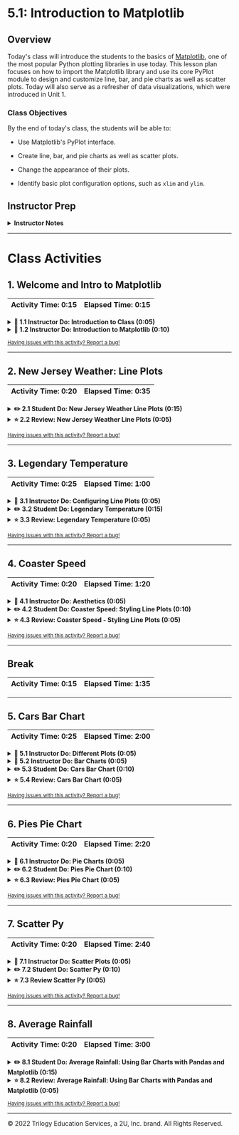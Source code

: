 # 5.1: Introduction to Matplotlib

## Overview

Today's class will introduce the students to the basics of [Matplotlib](http://Matplotlib.org/), one of the most popular Python plotting libraries in use today. This lesson plan focuses on how to import the Matplotlib library and use its core PyPlot module to design and customize line, bar, and pie charts as well as scatter plots. Today will also serve as a refresher of data visualizations, which were introduced in Unit 1.

### Class Objectives

By the end of today's class, the students will be able to:

* Use Matplotlib's PyPlot interface.

* Create line, bar, and pie charts as well as scatter plots.

* Change the appearance of their plots.

* Identify basic plot configuration options, such as `xlim` and `ylim`.

## Instructor Prep

<details>
  <summary><strong>Instructor Notes</strong></summary>

* An important note on potential errors that the Matplotlib library can cause:

  * `%matplotlib notebook` is used in multiple activities. It not only makes a plot interactive, but it also allows it to be updated after the initial plot. If students encounter any weirdness during the activities, check that they are using this line before importing the plotting libraries.

* The solutions to most of today's activities are fairly simple. For each exercise, present the expected output, briefly discuss the code used to generate it, and share the final image&mdash; but withhold the example code until the activity review.

  * This will encourage the students to develop the habit of exploring the Matplotlib documentation. Reading [examples](http://Matplotlib.org/examples/index.html) is an important part of the process for developing plots with the library, so it’s important that students get accustomed to this workflow.

* Please refer to our [Student FAQs?](../../../05-Instructor-Resources/README.md#unit-05-matplotlib) for answers to questions frequently asked by students of this program. If you have any recommendations for additional questions, feel free to log an issue or a pull request with your desired additions.

* Have your TAs refer to the [Time Tracker](TimeTracker.xlsx) to keep track of the time.

* Lastly, as a reminder, these slideshows are for instructor use only; when distributing slides to the students, please first export the slides to a PDF file. You may then send out the PDF file.

</details>

- - -

# Class Activities

## 1. Welcome and Intro to Matplotlib

| Activity Time:       0:15 |  Elapsed Time:      0:15  |
|---------------------------|---------------------------|

<details>
  <summary><strong>📣 1.1 Instructor Do: Introduction to Class (0:05)</strong></summary>

* Open the [slideshow](https://docs.google.com/presentation/d/1pJMdqh6TjdRAiZzT0y8dgeUYSTwRMODxB6MLyvOxacI) as you cover the following talking points:

  * This week, we will be learning how to plot and analyze our datasets using Python.

  * Today's class will introduce students to Matplotlib, one of the most popular Python charting libraries in use today.

  * In particular, we will familiarize ourselves with the basics of a module named PyPlot, which we can use to quickly create simple charts.

* Send out the [Student Guide](../StudentGuide.md), which contains the class objectives and helpful links that students can reference during this week's activities.

</details>

<details>
  <summary><strong>📣 1.2 Instructor Do: Introduction to Matplotlib (0:10)</strong></summary>

* Use the next few slides to accompany the beginning of this demonstration.

* Open and run [01-Ins_BasicLineGraphs/exponential_chart.ipynb](Activities/01-Ins_BasicLineGraphs/Solved/exponential_chart.ipynb) in Jupyter Notebook, and describe how PyPlot can be used to create an exponential line plot. Make sure to cover the following talking points:

  * For many of our Python activities, we will generate our data using the NumPy library. The NumPy library contains many built-in methods to generate and manipulate simple or complex data types.

  * `np.arange(start, end, step)` creates a NumPy array of numbers from `start` to `end`, where each number in the array is a `step` away from the next one.

  * A NumPy array is similar to a Python list, but they are not the same thing. A Python list can contain elements of various data types. In contrast, a NumPy array must contain only a single data type, which allows for faster computation and more efficient storage.

  * The `e_x` list is created by using a list comprehension, which allows lists to be created using mathematical formulas. For example, the list comprehension in this example takes values from the `x_axis` list one at a time, finds the exponent, and stores the response within a list, as captured in the following image:

    ![NumPy and List Comprehensions.](Images/01-IntroToMatPlot_Lists.png)

  * Matplotlib allows users to generate plots by setting one list or array as the x-axis and another as the y-axis. It’s as simple as calling `plt.plot()`, passing those 2 lists through as parameters, and then calling `plt.show()` to print the chart to the screen.

  * Matplotlib handles the details of printing charts to the screen, but the programmer has full control over each stage of the drawing process if necessary. By using `plt.xlabel()` and `plt.ylabel()`, for example, users can easily add axis titles to their charts, as captured in the following image:

    ![Drawing a Line Chart.](Images/01-IntroToMatPlot_MakeChart.png)

* Open and run [01-Ins_BasicLineGraphs/SinCos.ipynb](Activities/01-Ins_BasicLineGraphs/Solved/sin_cos.ipynb) in Jupyter Notebook, and describe how PyPlot can be used to create a plot with multiple lines. Make sure to cover the following talking points:

  * `np.arange()`, `np.sin()`, and `np.cos()` are all being used to create the lists for the application's charts.

  * To chart multiple lines on the same chart, simply call `plt.plot()` two times and provide PyPlot with different values, as captured in the following image:

    ![Sin and Cos.](Images/01-IntroToMatPlot_SinCos.png)

  * Although this plot is very simple, it introduces all of the key tools for building more visually interesting plots in the future.

* Remind the students that data visualizations have value beyond aesthetics. Trends and insights buried within complex datasets are often clearest when the data is visualized in some way.

* Open the [Bay Area Weather blog post](https://ermlab.com/en/blog/data-science/pandas-weather-data-visualization-tutorial/), or just the [image](Images/01-temperature.png), and point out that the trend that each city follows is clear in the graphic but may _not_ be obvious in a table.

* The following image captures the mean temperature trend (Fahrenheit) in Bay Area cities.

    ![Bay Area Weather screenshot.](Images/01-temperature.png)

</details>

<sub>[Having issues with this activity? Report a bug!](https://form.jotform.com/200705887599168?activityOr=1+-+Welcome+and+Intro+to+MatPlotLib&lessonpageTitle=Introduction+to+Matplotlib&lessonpageNumber=5.1&whereIs=DataViz-Lesson-Plans+GitHub&typeA18=https%3A%2F%2Fgithub.com%2Fcoding-boot-camp%2FDataViz-Lesson-Plans%2Fblob%2Fv1.1%2FDataviz-Lesson-Plans%2F01-Lesson-Plans%2F05-Matplotlib%2F1%2FLessonPlan.md)</sub>

- - -

## 2. New Jersey Weather: Line Plots

| Activity Time:       0:20 |  Elapsed Time:      0:35  |
|---------------------------|---------------------------|

<details>
  <summary><strong>✏️ 2.1 Student Do: New Jersey Weather Line Plots (0:15)</strong></summary>

Send the following links to the students and go over the instructions:

* **File:** [02-Stu_NJTemp/Unsolved/nj_temp.ipynb](Activities/02-Stu_NJTemp-LinePlots/Unsolved/nj_temp.ipynb)

* **Instructions:** [README](Activities/02-Stu_NJTemp-LinePlots/README.md)

* In this activity, the students will create a series of line plots using temperature data from New Jersey.

* Open [02-Stu_NJTemp/Solved/NJ_temp.ipynb](Activities/02-Stu_NJTemp-LinePlots/Solved/NJ_temp.ipynb) in Jupyter notebook, and run and discuss the code to give the students an idea of the application’s end results.

* You may choose to continue the slideshow to accompany this activity.

</details>

<details>
  <summary><strong>⭐ 2.2 Review: New Jersey Weather Line Plots (0:05)</strong></summary>

* Open [02-Stu_NJTemp/nj_temp.ipynb](Activities/02-Stu_NJTemp-LinePlots/Solved/NJ_temp.ipynb) within the Jupyter notebook, and go through the code line by line with the class, answering whatever questions they may have.

  * A list of numbers ranging from 1 to 12 is created using `np.arange(1,13,1)`. The parameters passed tell NumPy to start at 1 and finish before 13, and that each value should be 1 greater than the last.

  * To create the Fahrenheit chart, pass the `x_axis` and `points` lists into `plt.plot()` and then run `plt.show()`, as captured in the following image:

    ![Fahrenheit Plot.](Images/02-NJTemp_Fahrenheit.png)

  * To convert the values within the points list to Celsius, use a list comprehension where each value in the initial list is passed through the formula (F – 32) * 0.56, as captured in the following image:

    ![Celsius Plot](Images/02-NJTemp_Celsius.png)

  * To include both lines on a single chart, simply run the code for drawing both of the charts within the same cell, and then use the `plt.show()` method.

</details>

<sub>[Having issues with this activity? Report a bug!](https://form.jotform.com/200705887599168?activityOr=2+-+New+Jersey+Weather+-+Line+Plots&lessonpageTitle=Introduction+to+Matplotlib&lessonpageNumber=5.1&whereIs=DataViz-Lesson-Plans+GitHub&typeA18=https%3A%2F%2Fgithub.com%2Fcoding-boot-camp%2FDataViz-Lesson-Plans%2Fblob%2Fv1.1%2FDataviz-Lesson-Plans%2F01-Lesson-Plans%2F05-Matplotlib%2F1%2FLessonPlan.md)</sub>

- - -

## 3. Legendary Temperature

| Activity Time:       0:25 |  Elapsed Time:      1:00  |
|---------------------------|---------------------------|

<details>
  <summary><strong>📣 3.1 Instructor Do: Configuring Line Plots (0:05)</strong></summary>

* Use the next few slides to accompany the beginning of this demonstration as you cover the following talking points:

  * Matplotlib's basic line plots are rather bland.

  * Matplotlib offers considerable control over the details of our plots' appearances.

  * The easiest way to change how things look in Matplotlib is to use **keyword arguments** to configure the behavior of `plot`.

* Send out the updated [sine and cosine example](Activities/03-Ins_ConfiguringLinePlots/Solved/line_config.ipynb), and open the code within Jupyter Notebook. Explain the following:

  * Although not very different aesthetically, this new version of the sin/cos plot does introduce some additional components.

  * `plt.hlines()` is used to draw a horizontal line. This method takes in 3 parameters: the _y_ value across which the line will be drawn, the _x_ value where the line will start, and the _x_ value where the line will end.

  * The transparency of the horizontal line can also be set using the `alpha=` keyword and passing a number between 0 and 1, as captured in the following image. This setting is possible with most Matplotlib plotting functions.

    ![Horizontal Line.](Images/03-LineConfiguration_HLines.png)

* Direct attention to the lines being drawn, and stored in the variables `sin_handle,` and `cos_handle,` and explain:

  * `pyplot.plot` returns a list of the lines that were added to the plot.

  * This bit of code is using argument unpacking to select only the first line from that list of lines.

  * So, calling the `sine_handle` is a reference to the line's object.

  * `plt.plot()` can take in more parameters than just the **x** and **y** values for the line being charted. For example, the markers for a plot can be set using `marker=`, the color of a plot can be set using `color=`, and the label for a line can be set using `label=`, as captured in the following image:

    ![Tupled Plots.](Images/03-LineConfiguration_Tupled.png)

  * The `plt.legend()` method allows the user to create a legend for their chart. The `loc` argument is used to set the location of the legend on the chart.

  * Although the `plt.show()` command hasn’t changed, a new line called `plt.savefig()` has been added, which will save a version of the chart to an external file. Simply pass the desired file path as a parameter to save the image, as captured in the following image:

    ![Adding Legends.](Images/03-LineConfiguration_Legend.png)

* Explain that the different [markers](http://Matplotlib.org/api/markers_api.html) and [colors](http://Matplotlib.org/api/colors_api.html) are available in the documentation, which the students are encouraged to peruse when building their plots.

</details>

<details>
  <summary><strong>✏️ 3.2 Student Do: Legendary Temperature (0:15)</strong></summary>

Send the following links to the students and go over the instructions:

* **File:** [avg_temp.png](Activities/04-Stu_LegendaryTemperature/Images/avg_temp.png)

* **Instructions:** [README](Activities/04-Stu_LegendaryTemperature/README.md)

  * In this activity, the students will edit the line plots they created earlier so that these charts are more visually interesting.

* Encourage the students to play with additional configuration options beyond those specified in the activity. Send out links to the Matplotlib API so that the students can play around with the library when they finish the activity.

* You may choose to use the next few slides to accompany this activity. Otherwise, show and describe to the students the chart that they will be attempting to create, which is captured in the following image:

![avg_temp.png](Activities/04-Stu_LegendaryTemperature/Images/avg_temp.png)

</details>

<details>
  <summary><strong>⭐ 3.3 Review: Legendary Temperature (0:05)</strong></summary>

* Open [04-Stu_LegendaryTemperature/legendary_temp.ipynb](Activities/04-Stu_LegendaryTemperature/Solved/legendary_temp.ipynb) within Jupyter Notebook, and go through the code line by line with the class, answering whatever questions they may have. Make sure to cover the following talking points:

  * Both `fahrenheit` and `celsius` are followed by commas to set them as tuples. This is crucial because `plt.legend()` expects to receive tuples within its `handles` parameter and would otherwise return an error.

  * The `loc` parameter of `plt.legend()` has been set to "best" within this application. This allows Matplotlib to decide where to place the legend so that it does not get in the way.

```python
# Create a handle for each plot
fahrenheit, = plt.plot(x_axis, points_F, marker="+",color="blue", linewidth=1, label="Fahrenheit")
celsius, = plt.plot(x_axis, points_C, marker="s", color="Red", linewidth=1, label="Celsius")
```
```python
# Set our legend to where the chart thinks is best
plt.legend(handles=[fahrenheit, celsius], loc="best")
```

* Check with the class to see what interesting formatting options they uncovered during this activity, and ask a few students to explain their code to the class.

</details>

<sub>[Having issues with this activity? Report a bug!](https://form.jotform.com/200705887599168?activityOr=3+-+Legendary+Temperature&lessonpageTitle=Introduction+to+Matplotlib&lessonpageNumber=5.1&whereIs=DataViz-Lesson-Plans+GitHub&typeA18=https%3A%2F%2Fgithub.com%2Fcoding-boot-camp%2FDataViz-Lesson-Plans%2Fblob%2Fv1.1%2FDataviz-Lesson-Plans%2F01-Lesson-Plans%2F05-Matplotlib%2F1%2FLessonPlan.md)</sub>

- - -

## 4. Coaster Speed

| Activity Time:       0:20 |  Elapsed Time:      1:20  |
|---------------------------|---------------------------|

<details>
  <summary><strong>📣 4.1 Instructor Do: Aesthetics (0:05)</strong></summary>

* Continue the slideshow during the beginning of this demonstration while covering the following talking points:

  * The best plots, like the best code, are easy to read. Emphasize that data visualizations do not need to be artistic; they need to be easy to understand.

  * Some ways to improve readability include:

    * Adding labels to the x-axis

    * Adding labels to the y-axis

    * Adding titles to plots

    * Limiting the extent of the plot to bound the plot's data points

  * On a case-by-case basis, adding grids can also be helpful.

  * Adding labels ensures that the graphic remains honest and easy to understand, even in cases where the visualization is complicated, such as with [Sankey diagrams](https://en.wikipedia.org/wiki/Sankey_diagram).

  * Limiting the extent of the plot maximizes the [data-to-ink ratio](https://infovis-wiki.net/wiki/Data-Ink_Ratio) and constrains the plot so it displays only relevant information.

* Open the aesthetics [output](Images/05-Aesthetics_Output.png). Explain the following:

  * This plot is not yet very visually interesting but is more readable than the previous plots as a result of the labels and changes being made to the x-axis.

  * `plt.xlabel()`, `plt.ylabel()`, and `plt.title()` are fairly self-explanatory. Simply pass a string into them as a parameter, and the labels and title will be drawn onto the chart.

  * `plt.xlim()` and `plt.ylim()` are used to set where the axes for the chart should begin and end. By default, Matplotlib creates charts with lots of empty space, which we can address with these methods.

  * `plt.grid()` is also fairly self-explanatory: it adds gridlines to the chart, as captured in the following image:

    ![An updated sine and cosine plot.](Activities/05-Ins_Aesthetics/Images/sin_cos_with_markers.png)

</details>

<details>
  <summary><strong>✏️ 4.2 Student Do: Coaster Speed: Styling Line Plots (0:10)</strong></summary>

* **File:** [Coaster Speed Chart](Activities/06-Stu_RollerCoaster-StylingLinePlots/Images/CoasterSpeed.png)

* **Instructions:** [README](Activities/06-Stu_RollerCoaster-StylingLinePlots/README.md)

* In this activity, the students will create a line chart that graphs the speed of a roller coaster over time. They will then style the chart and add some aesthetics to it.

* You may choose to utlize the next few slides to accompany this activity. Otherwise, show and describe to the students the chart that they will be attempting to create, which is captured in the following image:

![Coaster Speed Chart](Activities/06-Stu_RollerCoaster-StylingLinePlots/Images/CoasterSpeed.png)

</details>

<details>
  <summary><Strong>⭐ 4.3 Review: Coaster Speed - Styling Line Plots (0:05)</strong></summary>

* Open [06-Stu_RollerCoaster/coaster_speed.ipynb](Activities/06-Stu_RollerCoaster-StylingLinePlots/Solved/coaster_speed.ipynb) within Jupyter Notebook and share the notebook file with students. Go through the code line by line with the class, answering whatever questions they may have.

* Cover the following talking points as you go:

  * `plt.title()`, `plt.xlabel()`, and `plt.ylabel()` are used to set the title and axis labels.

  * `plt.xlim()` and `plt.ylim()` are set so that there is as little empty space as possible on the chart while still retaining its readability.

  * The following images capture the code for this activity:

    ![Coaster Code.](Images/06-CoasterSpeed_Code_1.png)

    ![Coaster Code.](Images/06-CoasterSpeed_Code_2.png)

</details>

<sub>[Having issues with this activity? Report a bug!](https://form.jotform.com/200705887599168?activityOr=4+-+Coaster+Speed&lessonpageTitle=Introduction+to+Matplotlib&lessonpageNumber=5.1&whereIs=DataViz-Lesson-Plans+GitHub&typeA18=https%3A%2F%2Fgithub.com%2Fcoding-boot-camp%2FDataViz-Lesson-Plans%2Fblob%2Fv1.1%2FDataviz-Lesson-Plans%2F01-Lesson-Plans%2F05-Matplotlib%2F1%2FLessonPlan.md)</sub>

- - -

## Break

| Activity Time:       0:15 |  Elapsed Time:      1:35  |
|---------------------------|---------------------------|

- - -

## 5. Cars Bar Chart

| Activity Time:       0:25 |  Elapsed Time:      2:00  |
|---------------------------|---------------------------|

<details>
  <summary><strong>📣 5.1 Instructor Do: Different Plots (0:05)</strong></summary>

* Continue the slideshow while covering the following talking points:

  * Matplotlib provides a simple interface for producing more than just line plots.

  * The most common charts that students will generate are line charts, bar charts, pie charts, and scatter plots.

  * **Bar charts** are useful for comparing different entities.

  * **Pie charts** are suitable for displaying parts of a whole&mdash;in particular, the amount each constituent contributes to a complete dataset.

  * **Scatter plots** are good for displaying where points fall with respect to 2 factors.

  * It's important to choose the right plot for a given dataset; the wrong choice can make a graphic less readable&mdash;or even misleading.

  * Some data might lend itself to different plots; for example, it’s better to display some data in a bar chart, while other data is better off in a pie chart.

</details>

<details>
  <summary><strong>📣 5.2 Instructor Do: Bar Charts (0:05)</strong></summary>

* Use the next few slides to cover the following talking points:

  * Bar charts are particularly useful when trying to visualize data that has been counted or a single variable that has been measured multiple times.

    * Data that comes from a single variable is called **univariate**.

    * For example, the amount of rainfall per month for a given location or the results of a poll containing multiple categories could be visualized effectively using a bar chart.

  * Bar charts are not very useful when comparing **bivariate** data, or data that compares two different variables.

    * For example, a dataset that compares the number of ice cream bars sold versus daily temperature would not be visualized well using a bar chart.

* Ask the students to think of a few other examples of univariate datasets that would be visualized well with bar charts.

* Open the [bar chart example](Activities/07-Ins_BarCharts/Solved/bar_chart.ipynb) in Jupyter Notebook. Cover the following talking points:

  * When dealing with bar charts, it is necessary to provide the heights of each bar within an array.

  * The x-axis will also be an array whose length must equal that of the list of heights.

  * Instead of using `plt.plot()`, bar charts are drawn using `plt.bar()`.

  * The `align` parameter for `plt.bar()` centers the data on each tick, as captured in the following image:

    ![Axes and Plotting.](Images/07-BarCharts_Plot.png)

  * Another aesthetic challenge with bar charts is aligning the tick locations on the x-axis and providing textual, rather than numeric, labels.

  * The `tick_locations` list created within this application places a tick for each value in the `x_axis`, as captured in the following image:

    ![Ticks.](Images/07-BarCharts_Ticks.png)

  * `plt.xlim()` and `plt.ylim()` are set so that there is some space between the bars and the edge of the chart. This makes the chart look better aesthetically.

</details>

<details>
  <summary><strong>✏️ 5.3 Student Do: Cars Bar Chart (0:10)</strong></summary>

Send the following links to the students and go over the instructions:

* **Files:**

  * [08-Stu_PyBars/py_bars.ipynb](Activities/08-Stu_PyBars/Unsolved/py_bars.ipynb)

  * [Cars Bar Chart](Activities/08-Stu_PyBars/Images/CarDensity.png)

* **Instructions:** [README.md](Activities/08-Stu_PyBars/README.md)

* In this activity, the students will create a bar chart that visualizes the density of commuting cars per 1,000 population aged 16 and over in major U.S. cities.

* You may choose to use the slideshow to accompany this activity. Otherwise, show and describe to the students the chart that they will be attempting to create, which is captured in the following image:

![PyBars Output.](Images/08-PyBars_Output.png)

</details>

<details>
  <summary><strong>⭐ 5.4 Review: Cars Bar Chart (0:05)</strong></summary>

* Open [08-Stu_PyBars/py_bars.ipynb](Activities/08-Stu_PyBars/Solved/py_bars.ipynb) within the Jupyter notebook, and go through the code line by line with the class, answering whatever questions they may have.

* Pay particular attention to the ticks set for the bar chart.

* Explain that `plt.xlim()` is set to go from -0.75 to the length of the x-axis minus 0.25 so that there is a degree of space between the leftmost bar and the edge of the chart.

    ```python
    # Create a bar chart based on the above data
    plt.bar(x_axis, cars_in_cities, color="b", align="center")

    # Create the ticks for our bar chart's x axis
    tick_locations = [value for value in x_axis]
    plt.xticks(tick_locations, cities)

    # Set the limits of the x axis
    plt.xlim(-0.75, len(x_axis)-0.25)

    # Set the limits of the y axis
    plt.ylim(0, max(cars_in_cities)+10)
    ```


* Explain that the process for tweaking aesthetic parameters can be time-consuming, so we always want to save the Python code that we use to generate figures. A notebook or script makes it easier to recreate plots in the future.


* Data Source:

  * [2019 ACS 1-Year Estimates, DEMOGRAPHIC AND HOUSING ESTIMATES](https://data.census.gov/cedsci/table?q=population%20of%20san%20francisco%20city%202019&t=001%20-%20Total%20population&g=1600000US0667000,2255000,3137000,3915000,4055000,4261000,5553000&tid=ACSDP1Y2019.DP05)

  * [2019 ACS 1-Year Estimates, AGGREGATE NUMBER OF VEHICLES (CAR, TRUCK, OR VAN) USED IN COMMUTING BY WORKERS 16 YEARS AND OVER BY SEX](https://data.census.gov/cedsci/table?q=cars%20in%20cities&t=Populations%20and%20People&g=1600000US0667000,2255000,3137000,3915000,4055000,4261000,5553000_310XX00US14500&tid=ACSDT1Y2019.B08015)

</details>

<sub>[Having issues with this activity? Report a bug!](https://form.jotform.com/200705887599168?activityOr=5+-+Bars+Bar+Chart&lessonpageTitle=Introduction+to+Matplotlib&lessonpageNumber=5.1&whereIs=DataViz-Lesson-Plans+GitHub&typeA18=https%3A%2F%2Fgithub.com%2Fcoding-boot-camp%2FDataViz-Lesson-Plans%2Fblob%2Fv1.1%2FDataviz-Lesson-Plans%2F01-Lesson-Plans%2F05-Matplotlib%2F1%2FLessonPlan.md)</sub>

- - -

## 6. Pies Pie Chart

| Activity Time:       0:20 |  Elapsed Time:      2:20  |
|---------------------------|---------------------------|

<details>
  <summary><strong>📣 6.1 Instructor Do: Pie Charts (0:05)</strong></summary>

* Use the next few slides to cover the following talking points:

  * Pie charts are particularly useful when trying to visualize percentage, fractional, or proportional data.

    * Essentially, pie charts are great at visualizing "piece of the pie" data.

    * For example, the proportion of Democratic voters versus Republicans versus independents would be effectively visualized using a pie chart.

    * The fewer the number of categories, the greater the effectiveness of the pie chart.

    * Pie charts are less effective with datasets that have more than approximately 10 categories. Similar to bar charts, pie charts are only effective at describing univariate data.

    * When there are too many categories, pie charts become too busy and lose their effectiveness.

  * Due to overlapping functionality, bar charts can also be used to visualize the same data used to generate a pie chart.

    * However, pie charts can be far more dramatic and effective at demonstrating a fractional relationship.

    * When in doubt, it is always safer to use a bar chart visualization rather than overcrowd a pie chart.

* Ask the students to think of a few other examples of univariate datasets that would be visualized well with pie charts.

* Open the [pie chart example](Activities/09-Ins_PieCharts/Solved/pie_chart.ipynb). Cover the following talking points:

  * The sizes of each wedge are passed into `plt.pie()` as an array. Lists containing the labels for each wedge and the colors for each wedge are also passed in.

  * The pie chart allows the user to choose a wedge to "explode," using the `explode` option. This will separate one wedge from the rest so that it is easier to examine.

  * Inside of the `plt.pie()` method, a parameter of `autopc="%1.1%%"` is being passed. This will automatically convert the values we pass into percentages with one decimal place.

  * The following image captures the code for this demonstration:

```python
# Add labels for the sections of our pie chart
labels = ["Humans", "Smurfs", "Hobbits", "Ninjas"]

# Add the values of each section of the pie chart
sizes = [220, 95, 80, 100]

# Add the colors of each section of the pie chart
colors = ["red", "orange", "lightcoral", "lightskyblue"]

# Tell Matplotlib to separate the "Humans" section from the others
explode = (0.1, 0, 0, 0)

# Create the pie chart based upon the values above
# Automatically find the percentages of each part of the pie chart
plt.pie(sizes, explode=explode, labels=labels, colors=colors,
        autopct="%1.1f%%", shadow=True, startangle=140)
```

* Matplotlib does not constrain pie charts to be circular&mdash;by default, they will be ovals if the window the plot lives in is not a square. Passing in `plt.axis("equal")` will make the plot circular, as in the following image:

    ![Pie Axis.](Images/09-pie02.png)

* Explain that there are additional configuration options for improving the appearance of Matplotlib's pie charts, should students desire to learn more.

</details>

<details>
  <summary><strong>✏️ 6.2 Student Do: Pies Pie Chart (0:10)</strong></summary>

Send the following links to the students and go over the instructions:

* **Files:**

  * [10-Stu_PyPies/py_pie.ipynb](Activities/10-Stu_PyPies/Unsolved/py_pie.ipynb)

  * [Pies Pie Chart](Activities/10-Stu_PyPies/Images/PyPies.png)

* **Instructions:** [README.md](Activities/10-Stu_PyPies/README.md)

* In this activity, the students will create a pie chart that visualizes pie flavor preferences in the United States.

* You may choose to use the slideshow to accompany this activity. Otherwise, show and describe to the students the chart that they will be attempting to create, which is captured in the following image:

  ![PyPies Output.](Images/10-PyPies_Output.png)

</details>

<details>
  <summary><strong>⭐ 6.3 Review: Pies Pie Chart (0:05)</strong></summary>

* Open [10-Stu_PyPies/py_pie.ipynb](Activities/10-Stu_PyPies/Solved/py_pie.ipynb) in the Jupyter notebook, and go through the code line by line with the class, answering whatever questions they may have. Cover the following talking points:

  * One thing that makes this activity challenging is knowing what colors are available. Share the following link with students, so they can find a [list of colors](https://matplotlib.org/stable/gallery/color/named_colors.html).

  * Pie charts are easy to make because editing a chart only requires editing the values, as captured in the following image. Otherwise, the styling and aesthetics are fairly uniform across charts.

    ![Py Pies Plotting.](Images/10-PyPies_Plotting.png)

</details>

<sub>[Having issues with this activity? Report a bug!](https://form.jotform.com/200705887599168?activityOr=6+-+Pies+Pie+Chart&lessonpageTitle=Introduction+to+Matplotlib&lessonpageNumber=5.1&whereIs=DataViz-Lesson-Plans+GitHub&typeA18=https%3A%2F%2Fgithub.com%2Fcoding-boot-camp%2FDataViz-Lesson-Plans%2Fblob%2Fv1.1%2FDataviz-Lesson-Plans%2F01-Lesson-Plans%2F05-Matplotlib%2F1%2FLessonPlan.md)</sub>

- - -

## 7. Scatter Py

| Activity Time:       0:20 |  Elapsed Time:      2:40  |
|---------------------------|---------------------------|

<details>
  <summary><strong>📣 7.1 Instructor Do: Scatter Plots (0:05)</strong></summary>

* Using the slideshow, cover the following talking points:

  * Scatter plots are extremely useful when visualizing **bivariate** data, or data that relates two variables.

    * Any data that we can plot on the x- and y-axis from two lists is considered bivariate data.

    * We can describe bivariate data as “something versus something else.”

    * For example, if we were to plot the amount of ice cream sold per day versus daily temperature, this bivariate data would be best visualized using a scatter plot.

  * Scatter plots are one of the cleanest and most effective charts for visualizing large datasets, or those with 500 values or more.

  * Scatter plots are frequently used to visualize clusters in a dataset.

  * Scatter plots are not great for visualizing continuous measurements.

    * The most common continuous data is data measured over time, or **time series** data.

  * When data is continuous, we often want to be able to interpolate between measurements. In this case, scatter plots may not be as effective as line plots.

    * This is especially true if the dataset is small&mdash;the smaller the dataset, the more likely the audience will want to read between the data points.

  * In most cases, datasets will be large enough to effectively use scatter plots.

* Finally, open the [scatter plot example](Activities/11-Ins_ScatterPlots/Solved/scatter_plot.ipynb). Cover the following talking points:

  * This plot uses random data just so the class can avoid cluttering the example with Pandas cleanup&mdash;later activities will provide more realistic context.

  * Generating scatter plots requires the simplest set of methods of all the charts we’ve covered so far. Simply take in two sets of data and pass them into `plt.scatter()`.

  * The code can change the size of each dot by passing the `s=<LIST>` parameter. In this case, the values stored within `x_axis` will determine the size of a dot.

  * The following image captures the code for this demonstration:

    ![Scatter Plots.](Images/11-scatter.png)

</details>

<details>
  <summary><strong>✏️ 7.2 Student Do: Scatter Py (0:10)</strong></summary>

* **Files:**

  * [12-Stu_ScatterPy/ice_cream_sales.ipynb](Activities/12-Stu_ScatterPy/Unsolved/ice_cream_sales.ipynb)

  * [IceCreamSales Chart](Activities/12-Stu_ScatterPy/Images/IceCreamSales.png)

* **Instructions:** [README.md](Activities/12-Stu_ScatterPy/README.md)

* In this activity, the students will create a scatter plot that visualizes ice cream sales in comparison to temperature increases.

* You may choose to use the slideshow to accompany this activity. Otherwise, show and describe to the students the chart that they will be attempting to create, which is captured in the following image:

  ![PyScatter Output.](Images/12-ScatterPy_Output.png)

</details>

<details>
  <summary><strong>⭐ 7.3 Review Scatter Py (0:05)</strong></summary>

* Open [12-Stu_ScatterPy/ice_cream_sales.ipynb](Activities/12-Stu_ScatterPy/Solved/ice_cream_sales.ipynb) within the Jupyter notebook, and go through the code line by line with the class, answering whatever questions they may have. Be sure to point out the following:

  * To make the scatter plot easier to read, we customized the color and border of the markers using the `facecolors` and `edgecolors` arguments.

    * If the students are curious about the different color and shape options, direct them to the [`matplotlib.pyplot` documentation](https://matplotlib.org/stable/api/_as_gen/matplotlib.pyplot.html).

  * Often, with scatter plot data, values will be tightly clustered, or there will be large ranges of white space between values. It is a good idea to set the `plt.xlim()` and `plt.ylim()` functions to ensure that our figures are clear and readable.

</details>

<sub>[Having issues with this activity? Report a bug!](https://form.jotform.com/200705887599168?activityOr=7+-+Scatter+Py&lessonpageTitle=Introduction+to+Matplotlib&lessonpageNumber=5.1&whereIs=DataViz-Lesson-Plans+GitHub&typeA18=https%3A%2F%2Fgithub.com%2Fcoding-boot-camp%2FDataViz-Lesson-Plans%2Fblob%2Fv1.1%2FDataviz-Lesson-Plans%2F01-Lesson-Plans%2F05-Matplotlib%2F1%2FLessonPlan.md)</sub>

- - -

## 8. Average Rainfall

| Activity Time:       0:20 |  Elapsed Time:      3:00  |
|---------------------------|---------------------------|

<details>
  <summary><strong>✏️ 8.1 Student Do: Average Rainfall: Using Bar Charts with Pandas and Matplotlib (0:15)</strong></summary>

Send the following links to students and go over the instructions:

* **Files:**

  * [avg_rain_state.csv](Activities/13-Stu_AvgRain-BarChartsWithPandas/Resources/avg_rain_state.csv)

  * [avg_state_rain.ipynb](Activities/13-Stu_AvgRain-BarChartsWithPandas/Unsolved/avg_state_rain.ipynb)

  * [avg_state_rain.png](Activities/13-Stu_AvgRain-BarChartsWithPandas/Images/avg_state_rain.png)

* **Instructions:**

  * [README](Activities/13-Stu_AvgRain-BarChartsWithPandas/README.md)

* In this activity, the students will import data from a CSV file to create a bar chart that plots the average rainfall in different states. Students will need to think outside the box and try using Pandas alongside Matplotlib.

* You may choose to use the slideshow to accompany this activity. Otherwise, show and describe to the students the chart that they will be attempting to create, which is captured in the following image:

  ![Average Rain Output](Images/13-AverageRain_Output.png)

* Data Source: M. Palecki, I. Durre, J. Lawrimore, and S. Applequist, 2021: U.S. Annual/Seasonal Climate Normals (2006-2020) [National Centers for Environmental Information, National Oceanic and Atmospheric Administration](https://www.ncei.noaa.gov/metadata/geoportal/rest/metadata/item/gov.noaa.ncdc%3AC01623/html). N.B. This data was downloaded, combined, reduced, and calculated in Pandas.

</details>

<details>
  <summary><strong>⭐ 8.2 Review: Average Rainfall: Using Bar Charts with Pandas and Matplotlib (0:05)</strong></summary>

* Open [13-Stu_AvgRain/avg_state_rain.ipynb](Activities/13-Stu_AvgRain-BarChartsWithPandas/Solved/avg_state_rain.ipynb) within the Jupyter notebook, and go through the code line by line with the class, answering whatever questions they may have.

* Point out to the students that this figure is very busy. A bar plot of this size may be good for exploratory analysis, but it won’t be appropriate for presentation or reporting.

* Explain that in data analytics, it is very important to create figures that truthfully summarize the data. However, if a figure takes too long to understand, it will lose its effectiveness.

* Explain that as we progress further into the course, we will learn methods to identify trends and calculate statistics on larger datasets. This will enable us to create more powerful tables and figures that tell the same story without the visual clutter.

</details>

<sub>[Having issues with this activity? Report a bug!](https://form.jotform.com/200705887599168?activityOr=8+-+Average+Rainfall&lessonpageTitle=Introduction+to+Matplotlib&lessonpageNumber=5.1&whereIs=DataViz-Lesson-Plans+GitHub&typeA18=https%3A%2F%2Fgithub.com%2Fcoding-boot-camp%2FDataViz-Lesson-Plans%2Fblob%2Fv1.1%2FDataviz-Lesson-Plans%2F01-Lesson-Plans%2F05-Matplotlib%2F1%2FLessonPlan.md)</sub>

- - -

© 2022 Trilogy Education Services, a 2U, Inc. brand. All Rights Reserved.
